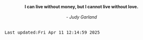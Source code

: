 
<div align="center"><b><span>I can live without money, but I cannot live without love.</span></b><br><br><i> - Judy Garland</i></div>
<br><br><kbd>Last updated:Fri Apr 11 12:14:59 2025</kbd>